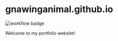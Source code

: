 # gnawinganimal.github.io

![workflow badge](https://github.com/gnawinganimal/gnawinganimal.github.io/actions/workflows/static.yml/badge.svg)

Welcome to my portfolio website!

